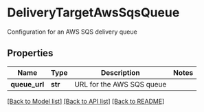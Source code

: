 # DeliveryTargetAwsSqsQueue

Configuration for an AWS SQS delivery queue
## Properties
Name | Type | Description | Notes
------------ | ------------- | ------------- | -------------
**queue_url** | **str** | URL for the AWS SQS queue | 

[[Back to Model list]](../README.md#documentation-for-models) [[Back to API list]](../README.md#documentation-for-api-endpoints) [[Back to README]](../README.md)


